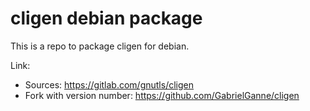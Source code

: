 # cligen debian package

This is a repo to package cligen for debian.

Link:
* Sources: https://gitlab.com/gnutls/cligen
* Fork with version number: https://github.com/GabrielGanne/cligen
